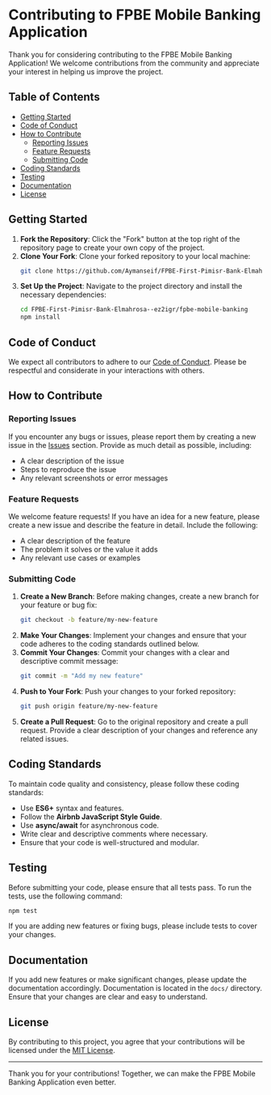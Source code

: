 # Contributing to FPBE Mobile Banking Application

Thank you for considering contributing to the FPBE Mobile Banking Application! We welcome contributions from the community and appreciate your interest in helping us improve the project.

## Table of Contents

- [Getting Started](#getting-started)
- [Code of Conduct](#code-of-conduct)
- [How to Contribute](#how-to-contribute)
  - [Reporting Issues](#reporting-issues)
  - [Feature Requests](#feature-requests)
  - [Submitting Code](#submitting-code)
- [Coding Standards](#coding-standards)
- [Testing](#testing)
- [Documentation](#documentation)
- [License](#license)

## Getting Started

1. **Fork the Repository**: Click the "Fork" button at the top right of the repository page to create your own copy of the project.
2. **Clone Your Fork**: Clone your forked repository to your local machine:
   ```bash
   git clone https://github.com/Aymanseif/FPBE-First-Pimisr-Bank-Elmahrosa--ez2igr.git
   ```
3. **Set Up the Project**: Navigate to the project directory and install the necessary dependencies:
   ```bash
   cd FPBE-First-Pimisr-Bank-Elmahrosa--ez2igr/fpbe-mobile-banking
   npm install
   ```

## Code of Conduct

We expect all contributors to adhere to our [Code of Conduct](CODE_OF_CONDUCT.md). Please be respectful and considerate in your interactions with others.

## How to Contribute

### Reporting Issues

If you encounter any bugs or issues, please report them by creating a new issue in the [Issues](https://github.com/your-username/fpbe-mobile-banking/issues) section. Provide as much detail as possible, including:
- A clear description of the issue
- Steps to reproduce the issue
- Any relevant screenshots or error messages

### Feature Requests

We welcome feature requests! If you have an idea for a new feature, please create a new issue and describe the feature in detail. Include the following:
- A clear description of the feature
- The problem it solves or the value it adds
- Any relevant use cases or examples

### Submitting Code

1. **Create a New Branch**: Before making changes, create a new branch for your feature or bug fix:
   ```bash
   git checkout -b feature/my-new-feature
   ```
2. **Make Your Changes**: Implement your changes and ensure that your code adheres to the coding standards outlined below.
3. **Commit Your Changes**: Commit your changes with a clear and descriptive commit message:
   ```bash
   git commit -m "Add my new feature"
   ```
4. **Push to Your Fork**: Push your changes to your forked repository:
   ```bash
   git push origin feature/my-new-feature
   ```
5. **Create a Pull Request**: Go to the original repository and create a pull request. Provide a clear description of your changes and reference any related issues.

## Coding Standards

To maintain code quality and consistency, please follow these coding standards:
- Use **ES6+** syntax and features.
- Follow the **Airbnb JavaScript Style Guide**.
- Use **async/await** for asynchronous code.
- Write clear and descriptive comments where necessary.
- Ensure that your code is well-structured and modular.

## Testing

Before submitting your code, please ensure that all tests pass. To run the tests, use the following command:
```bash
npm test
```
If you are adding new features or fixing bugs, please include tests to cover your changes.

## Documentation

If you add new features or make significant changes, please update the documentation accordingly. Documentation is located in the `docs/` directory. Ensure that your changes are clear and easy to understand.

## License

By contributing to this project, you agree that your contributions will be licensed under the [MIT License](LICENSE).

---

Thank you for your contributions! Together, we can make the FPBE Mobile Banking Application even better.
```
